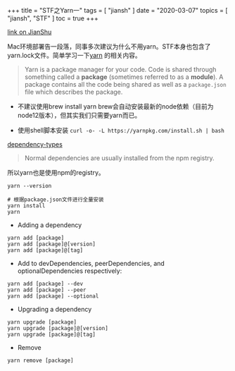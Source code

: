 +++
title = "STF之Yarn一"
tags = [
    "jiansh"
]
date = "2020-03-07"
topics = [
    "jiansh",
    "STF"
]
toc = true
+++



[link on JianShu](https://www.jianshu.com/p/7201f9ba28c3)

Mac环境部署告一段落，同事多次建议为什么不用yarn。STF本身也包含了yarn.lock文件。简单学习一下[yarn](https://github.com/yarnpkg/yarn/)
的相关内容。

>Yarn is a package manager for your code. Code is shared through something called a **package** (sometimes referred to as a **module**). A package contains all the code being shared as well as a `package.json` file which describes the package.

- 不建议使用brew install yarn
brew会自动安装最新的node依赖（目前为node12版本），但其实我们只需要yarn而已。

- 使用shell脚本安装
`curl -o- -L https://yarnpkg.com/install.sh | bash` 

[dependency-types](https://yarnpkg.com/en/docs/dependency-types)
>Normal dependencies are usually installed from the npm registry.

所以yarn也是使用npm的registry。

```
yarn --version

# 根据package.json文件进行全量安装
yarn install
yarn
```

- Adding a dependency
```
yarn add [package]
yarn add [package]@[version]
yarn add [package]@[tag]
```

- Add to devDependencies, peerDependencies, and optionalDependencies respectively:
```
yarn add [package] --dev
yarn add [package] --peer
yarn add [package] --optional
```

- Upgrading a dependency
```
yarn upgrade [package]
yarn upgrade [package]@[version]
yarn upgrade [package]@[tag]
```

- Remove
```
yarn remove [package]
```
